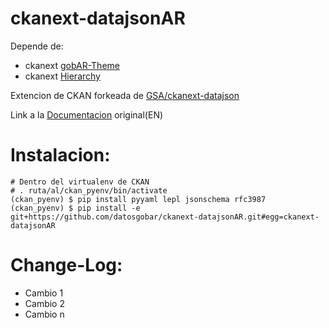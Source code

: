 ckanext-datajsonAR
================
Depende de: 
+ ckanext [gobAR-Theme](https://github.com/gobabiertoAR/distribuible.datos.gob.ar)
+ ckanext [Hierarchy](https://github.com/datagovuk/ckanext-hierarchy)

Extencion de CKAN forkeada de [GSA/ckanext-datajson](https://github.com/GSA/ckanext-datajson)

Link a la [Documentacion](https://github.com/GSA/ckanext-datajson/blob/master/README.md) original(EN)

Instalacion:
===========

	# Dentro del virtualenv de CKAN
	# . ruta/al/ckan_pyenv/bin/activate
	(ckan_pyenv) $ pip install pyyaml lepl jsonschema rfc3987
	(ckan_pyenv) $ pip install -e git+https://github.com/datosgobar/ckanext-datajsonAR.git#egg=ckanext-datajsonAR

Change-Log:
==========
+ Cambio 1
+ Cambio 2
+ Cambio n